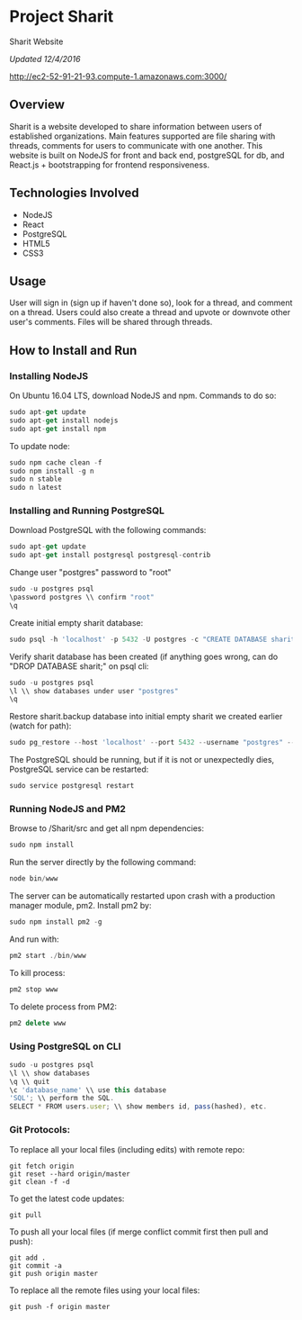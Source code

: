 # Project Sharit
Sharit Website

*Updated 12/4/2016*

http://ec2-52-91-21-93.compute-1.amazonaws.com:3000/

## Overview
Sharit is a website developed to share information between users of established organizations. Main features supported are file sharing with threads, comments for users to communicate with one another. This website is built on NodeJS for front and back end, postgreSQL for db, and React.js + bootstrapping for frontend responsiveness.

## Technologies Involved
* NodeJS
* React
* PostgreSQL
* HTML5
* CSS3

## Usage
User will sign in (sign up if haven't done so), look for a thread, and comment on a thread. Users could also create a thread and upvote or downvote other user's comments. 
Files will be shared through threads.

## How to Install and Run
### Installing NodeJS
On Ubuntu 16.04 LTS, download NodeJS and npm. Commands to do so:
```javascript
sudo apt-get update
sudo apt-get install nodejs
sudo apt-get install npm
```
To update node:
```javascript
sudo npm cache clean -f
sudo npm install -g n
sudo n stable
sudo n latest
```

### Installing and Running PostgreSQL
Download PostgreSQL with the following commands:
```javascript
sudo apt-get update
sudo apt-get install postgresql postgresql-contrib
```
Change user "postgres" password to "root"
```javascript
sudo -u postgres psql
\password postgres \\ confirm "root"
\q
```
Create initial empty sharit database:
```javascript
sudo psql -h 'localhost' -p 5432 -U postgres -c "CREATE DATABASE sharit"
```
Verify sharit database has been created (if anything goes wrong, can do "DROP DATABASE sharit;" on psql cli:
```javascript
sudo -u postgres psql
\l \\ show databases under user "postgres"
\q
```
Restore sharit.backup database into initial empty sharit we created earlier (watch for path):
```javascript
sudo pg_restore --host 'localhost' --port 5432 --username "postgres" --dbname "sharit" --clean "/home/ubuntu/GitHub/Sharit/databaseFiles/sharit.backup"
```
The PostgreSQL should be running, but if it is not or unexpectedly dies, PostgreSQL service can be restarted:
```javascript
sudo service postgresql restart
```

### Running NodeJS and PM2
Browse to /Sharit/src and get all npm dependencies:
```javascript
sudo npm install
```
Run the server directly by the following command:
```javascript
node bin/www
```
The server can be automatically restarted upon crash with a production manager module, pm2. Install pm2 by:
```javascript
sudo npm install pm2 -g
```
And run with:
```javascript
pm2 start ./bin/www
```
To kill process:
```javascript
pm2 stop www
```
To delete process from PM2:
```javascript
pm2 delete www
```

### Using PostgreSQL on CLI
```javascript
sudo -u postgres psql
\l \\ show databases
\q \\ quit
\c 'database_name' \\ use this database
'SQL'; \\ perform the SQL.
SELECT * FROM users.user; \\ show members id, pass(hashed), etc.
```

### Git Protocols:
To replace all your local files (including edits) with remote repo:
```git
git fetch origin
git reset --hard origin/master
git clean -f -d
```
To get the latest code updates:
```git
git pull
```
To push all your local files (if merge conflict commit first then pull and push):
```git
git add .
git commit -a
git push origin master
```
To replace all the remote files using your local files:
```git
git push -f origin master
```

